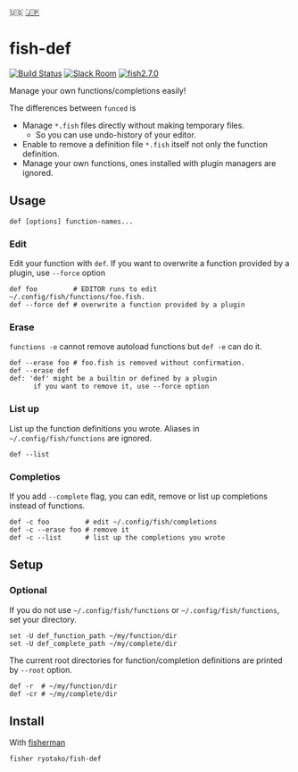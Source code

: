 :us: [:jp:](https://github.com/ryotako/fish-def/wiki)
# fish-def

[![Build Status][travis-badge]][travis-link]
[![Slack Room][slack-badge]][slack-link]
[![fish2.7.0](https://img.shields.io/badge/fish-2.7.0-brightgreen.svg)](https://github.com/fish-shell/fish-shell)

Manage your own functions/completions easily!

The differences between `funced` is

- Manage `*.fish` files directly without making temporary files.
    - So you can use undo-history of your editor.
- Enable to remove a definition file `*.fish` itself not only the function definition.
- Manage your own functions, ones installed with plugin managers are ignored.

## Usage

```fish
def [options] function-names...
```

### Edit

Edit your function with `def`. If you want to overwrite a function provided by a plugin, use `--force` option

```fish
def foo         # EDITOR runs to edit ~/.config/fish/functions/foo.fish.
def --force def # overwrite a function provided by a plugin
```

### Erase

`functions -e` cannot remove autoload functions but `def -e` can do it.

```
def --erase foo # foo.fish is removed without confirmation.
def --erase def
def: 'def' might be a builtin or defined by a plugin
      if you want to remove it, use --force option
```

### List up

List up the function definitions you wrote. Aliases in `~/.config/fish/functions` are ignored.

```
def --list
```

### Completios

If you add `--complete` flag, you can edit, remove or list up completions instead of functions.

```fish
def -c foo         # edit ~/.config/fish/completions
def -c --erase foo # remove it
def -c --list      # list up the completions you wrote
```

## Setup
### Optional

If you do not use `~/.config/fish/functions` or `~/.config/fish/functions`, set your directory.
```
set -U def_function_path ~/my/function/dir
set -U def_complete_path ~/my/complete/dir
```

The current root directories for function/completion definitions are printed by `--root` option.

```
def -r  # ~/my/function/dir
def -cr # ~/my/complete/dir
```

## Install

With [fisherman]

```
fisher ryotako/fish-def
```

[travis-link]: https://travis-ci.org/ryotako/fish-def
[travis-badge]: https://img.shields.io/travis/ryotako/fish-def.svg
[slack-link]: https://fisherman-wharf.herokuapp.com
[slack-badge]: https://fisherman-wharf.herokuapp.com/badge.svg
[fisherman]: https://github.com/fisherman/fisherman
